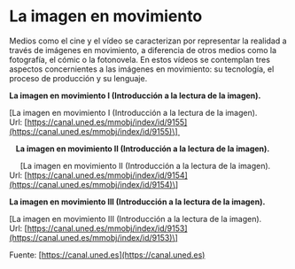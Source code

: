 # La imagen en movimiento

Medios como el cine y el vídeo se caracterizan por representar la realidad a través de imágenes en movimiento, a diferencia de otros medios como la fotografía, el cómic o la fotonovela. En estos vídeos se contemplan tres aspectos concernientes a las imágenes en movimiento: su tecnología, el proceso de producción y su lenguaje.

**La imagen en movimiento I (Introducción a la lectura de la imagen).**

\[La imagen en movimiento I (Introducción a la lectura de la imagen). Url: [https://canal.uned.es/mmobj/index/id/9155](https://canal.uned.es/mmobj/index/id/9155)\]   

   **La imagen en movimiento II (Introducción a la lectura de la imagen).**

     \[La imagen en movimiento II (Introducción a la lectura de la imagen). Url: [https://canal.uned.es/mmobj/index/id/9154](https://canal.uned.es/mmobj/index/id/9154)\]

**La imagen en movimiento III (Introducción a la lectura de la imagen).**

\[La imagen en movimiento III (Introducción a la lectura de la imagen). Url: [https://canal.uned.es/mmobj/index/id/9153](https://canal.uned.es/mmobj/index/id/9153)\]

Fuente: [https://canal.uned.es](https://canal.uned.es)